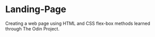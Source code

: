 # Landing-Page

Creating a web page using HTML and CSS 
flex-box methods learned through The Odin Project.
